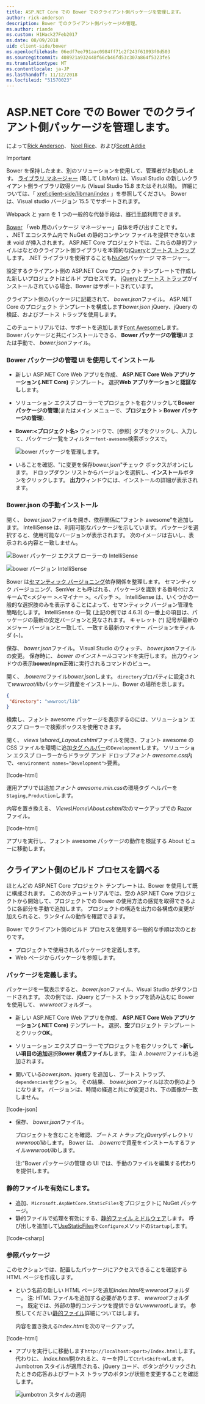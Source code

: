 ```yaml
---
title: ASP.NET Core での Bower でのクライアント側パッケージを管理します。
author: rick-anderson
description: Bower でのクライアント側パッケージの管理。
ms.author: riande
ms.custom: H1Hack27Feb2017
ms.date: 08/09/2018
uid: client-side/bower
ms.openlocfilehash: 06edf7ee791aac0984ff71c2f243f61093f0d503
ms.sourcegitcommit: 408921a932448f66cb46fd53c307a864f5323fe5
ms.translationtype: MT
ms.contentlocale: ja-JP
ms.lasthandoff: 11/12/2018
ms.locfileid: "51570023"
---
```

# <a name="manage-client-side-packages-with-bower-in-aspnet-core"></a>ASP.NET Core での Bower でのクライアント側パッケージを管理します。

によって[Rick Anderson](https://twitter.com/RickAndMSFT)、 [Noel Rice](https://blog.falafel.com/falafel-software-recognized-sitefinity-website-year/)、および[Scott Addie](https://scottaddie.com)

> [!IMPORTANT]
> Bower を保持したまま、別のソリューションを使用して、管理者がお勧めします。 [ライブラリ マネージャー](https://blogs.msdn.microsoft.com/webdev/2018/04/18/what-happened-to-bower/) (略して LibMan) は、Visual Studio の新しいクライアント側ライブラリ取得ツール (Visual Studio 15.8 またはそれ以降)。 詳細については、「 <xref:client-side/libman/index> 」を参照してください。 Bower は、Visual studio バージョン 15.5 でサポートされます。
>
> Webpack と yarn を 1 つの一般的な代替手段は、[移行手順](https://bower.io/blog/2017/how-to-migrate-away-from-bower/)利用できます。

[Bower](https://bower.io/) 「web 用のパッケージ マネージャー」自体を呼び出すことです。 、.NET エコシステム内で NuGet の静的コンテンツ ファイルを提供できないまま void が挿入されます。 ASP.NET Core プロジェクトでは、これらの静的ファイルはなどのクライアント側ライブラリを本質的な[jQuery](http://jquery.com/)と[ブートス トラップ](http://getbootstrap.com/)します。 .NET ライブラリを使用することも[NuGet](https://www.nuget.org/)パッケージ マネージャー。

設定するクライアント側の ASP.NET Core プロジェクト テンプレートで作成した新しいプロジェクトはビルド プロセスです。 [jQuery](http://jquery.com/)と[ブートス トラップ](http://getbootstrap.com/)がインストールされている場合、Bower はサポートされています。

クライアント側のパッケージに記載されて、 *bower.json*ファイル。 ASP.NET Core のプロジェクト テンプレートを構成します*bower.json* jQuery、jQuery の検証、およびブートス トラップを使用します。

このチュートリアルでは、サポートを追加します[Font Awesome](http://fontawesome.io)します。 Bower パッケージと共にインストールできる、 **Bower パッケージの管理**UI または手動で、 *bower.json*ファイル。

### <a name="installation-via-manage-bower-packages-ui"></a>Bower パッケージの管理 UI を使用してインストール

* 新しい ASP.NET Core Web アプリを作成、 **ASP.NET Core Web アプリケーション (.NET Core)** テンプレート。 選択**Web アプリケーション**と**認証なし**します。

* ソリューション エクスプ ローラーでプロジェクトを右クリックして**Bower パッケージの管理**(またはメイン メニューで、**プロジェクト** > **Bower パッケージの管理**).

* **Bower:\<プロジェクト名\>** ウィンドウで、[参照] タブをクリックし、入力して、パッケージ一覧をフィルター`font-awesome`検索ボックスで。

  ![bower パッケージを管理します。](bower/_static/manage-bower-packages.png)

* いることを確認、"に変更を保存*bower.json*"チェック ボックスがオンにします。 ドロップダウン リストからバージョンを選択し、**インストール**ボタンをクリックします。 **出力**ウィンドウには、インストールの詳細が表示されます。

### <a name="manual-installation-in-bowerjson"></a>Bower.json の手動インストール

開く、 *bower.json*ファイルを開き、依存関係に"フォント awesome"を追加します。 IntelliSense は、利用可能なパッケージを示しています。 パッケージを選択すると、使用可能なバージョンが表示されます。 次のイメージは古いし、表示される内容と一致しません。

![Bower パッケージ エクスプ ローラーの IntelliSense](bower/_static/add-package.png)

![bower バージョン IntelliSense](bower/_static/version-intelliSense.png)

Bower は[セマンティック バージョニング](http://semver.org/)依存関係を整理します。 セマンティック バージョニング、SemVer とも呼ばれる、パッケージを識別する番号付けスキームで\<メジャー >.\<マイナー >。\<パッチ >。 IntelliSense は、いくつかの一般的な選択肢のみを表示することによって、セマンティック バージョン管理を簡略化します。 IntelliSense の一覧 (上記の例では 4.6.3) の一番上の項目は、パッケージの最新の安定バージョンと見なされます。 キャレット (^) 記号が最新のメジャー バージョンと一致して、一致する最新のマイナー バージョンをティルダ (~)。

保存、 *bower.json*ファイル。 Visual Studio のウォッチ、 *bower.json*ファイルの変更。 保存時に、 *bower のインストール*コマンドを実行します。 出力ウィンドウの表示**bower/npm**正確に実行されるコマンドのビュー。

開く、 *.bowerrc*ファイル*bower.json*します。 `directory`プロパティに設定されて*wwwroot/lib*パッケージ資産をインストール、Bower の場所を示します。

```json
{
 "directory": "wwwroot/lib"
}
```

検索し、フォント awesome パッケージを表示するのには、ソリューション エクスプ ローラーで検索ボックスを使用できます。

開く、 *views \shared\_Layout.cshtml*ファイルを開き、フォント awesome の CSS ファイルを環境に追加[タグ ヘルパー](xref:mvc/views/tag-helpers/intro)の`Development`します。 ソリューション エクスプ ローラーからドラッグ アンド ドロップ*フォント awesome.css*内で、`<environment names="Development">`要素。

[!code-html[](bower/sample/_Layout.cshtml?highlight=4&range=9-13)]

運用アプリでは追加*フォント awesome.min.css*の環境タグ ヘルパーを`Staging,Production`します。

内容を置き換える、 *Views\Home\About.cshtml*次のマークアップでの Razor ファイル。

[!code-html[](bower/sample/About.cshtml)]

アプリを実行し、フォント awesome パッケージの動作を検証する About ビューに移動します。

## <a name="exploring-the-client-side-build-process"></a>クライアント側のビルド プロセスを調べる

ほとんどの ASP.NET Core プロジェクト テンプレートは、Bower を使用して既に構成されます。 この次のチュートリアルでは、空の ASP.NET Core プロジェクトから開始して、プロジェクトでの Bower の使用方法の感覚を取得できるように各部分を手動で追加します。 プロジェクトの構造を出力の各構成の変更が加えられると、ランタイムの動作を確認できます。

Bower でクライアント側のビルド プロセスを使用する一般的な手順は次のとおりです。

* プロジェクトで使用されるパッケージを定義します。 <!-- once defined, you don't need to download them, VS does -->
* Web ページからパッケージを参照します。

### <a name="define-packages"></a>パッケージを定義します。

パッケージを一覧表示すると、 *bower.json*ファイル、Visual Studio がダウンロードされます。 次の例では、jQuery とブートス トラップを読み込むに Bower を使用して、 *wwwroot*フォルダー。

* 新しい ASP.NET Core Web アプリを作成、 **ASP.NET Core Web アプリケーション (.NET Core)** テンプレート。 選択、**空**プロジェクト テンプレートとクリック**OK**。

* ソリューション エクスプ ローラーでプロジェクトを右クリックして >**新しい項目の追加**選択**Bower 構成ファイル**します。 注: A *.bowerrc*ファイルも追加されます。

* 開いている*bower.json*、jquery を追加し、ブートス トラップ、`dependencies`セクション。 その結果、 *bower.json*ファイルは次の例のようになります。 バージョンは、時間の経過と共にが変更され、下の画像が一致しません。

[!code-json[](bower/sample/bower.json?highlight=5,6)]

* 保存、 *bower.json*ファイル。

  プロジェクトを含むことを確認、*ブートス トラップ*と*jQuery*ディレクトリ*wwwroot/lib*します。 Bower は、 *.bowerrc*で資産をインストールするファイル*wwwroot/lib*します。

  注:"Bower パッケージの管理 の UI では、手動のファイルを編集する代わりを提供します。

### <a name="enable-static-files"></a>静的ファイルを有効にします。

* 追加、`Microsoft.AspNetCore.StaticFiles`をプロジェクトに NuGet パッケージ。
* 静的ファイルで処理を有効にする、[静的ファイル ミドルウェア](/dotnet/api/microsoft.aspnetcore.builder.staticfileextensions)します。 呼び出しを追加して[UseStaticFiles](/dotnet/api/microsoft.aspnetcore.builder.staticfileextensions)を`Configure`メソッドの`Startup`します。

[!code-csharp[](bower/sample/Startup.cs?highlight=9)]

### <a name="reference-packages"></a>参照パッケージ

このセクションでは、配置したパッケージにアクセスできることを確認する HTML ページを作成します。

* という名前の新しい HTML ページを追加*Index.html*を*wwwroot*フォルダー。 注: HTML ファイルを追加する必要があります、 *wwwroot*フォルダー。 既定では、外部の静的コンテンツを提供できない*wwwroot*します。 参照してください[静的ファイル](xref:fundamentals/static-files)詳細についてはします。

  内容を置き換える*Index.html*を次のマークアップ。

[!code-html[](bower/sample/Index.html)]

* アプリを実行しに移動します`http://localhost:<port>/Index.html`します。 代わりに、 *Index.html*開かれると、キーを押して`Ctrl+Shift+W`します。 Jumbotron スタイルが適用される、jQuery コード、ボタンがクリックされたときの応答およびブートス トラップのボタンが状態を変更することを確認します。

  ![jumbotron スタイルの適用](bower/_static/jumbotron.png)
